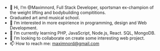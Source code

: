 - 👋 Hi, I’m @Maximnord, Full Stack Developer, sportsman ex-champion of the weight lifting and bodybuilding compititions. 
- Graduated art amd musical school.
- 👀 I’m interested in more expirience in programming, design and Web Development.
- 🌱 I’m currently learning PHP, JavaScript, Node.js, React. SQL, MongoDB.
- 💞️ I’m looking to collaborate on create some interesting web project.
- 📫 How to reach me: maximnord@gmail.com

<!---
Maximnord/Maximnord is a ✨ special ✨ repository because its `README.md` (this file) appears on your GitHub profile.
You can click the Preview link to take a look at your changes.
--->
